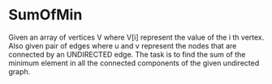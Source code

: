 # SumOfMin
Given an array of vertices V where V[i] represent the value of the i th vertex. Also given pair of edges where u and v represent the nodes that are connected by an UNDIRECTED edge. The task is to find the sum of the minimum element in all the connected components of the given undirected graph.
